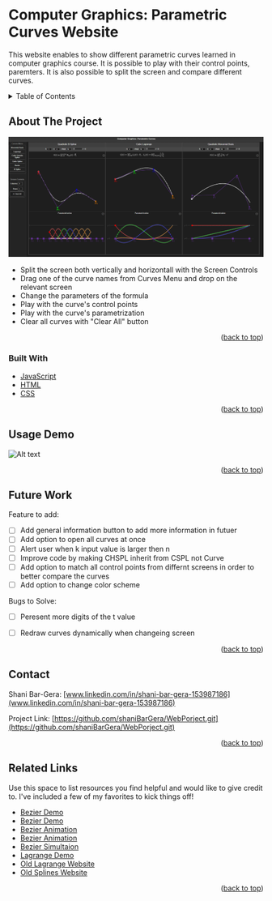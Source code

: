 <div id="top"></div>

# Computer Graphics: Parametric Curves Website

This website enables to show different parametric curves learned in computer graphics course. It is possible to play with their control points, paremters. It is also possible to split the screen and compare different curves.


<!-- TABLE OF CONTENTS -->
<details>
  <summary>Table of Contents</summary>
  <ol>
    <li>
      <a href="#about-the-project">About The Project</a>
      <ul>
        <li><a href="#built-with">Built With</a></li>
      </ul>
    </li>
    <li><a href="#usage">Usage Demo</a></li>
    <li><a href="#future">Future Work</a></li>
    <li><a href="#contact">Contact</a></li>
    <li><a href="#links">Related Links</a></li>
  </ol>
</details>



<!-- ABOUT THE PROJECT -->
## About The Project

![Alt text](./imgs/demo.png?raw=true "Screenshot")

* Split the screen both vertically and horizontall with the Screen Controls
* Drag one of the curve names from Curves Menu and drop on the relevant screen
* Change the parameters of the formula
* Play with the curve's control points
* Play with the curve's parametrization
* Clear all curves with "Clear All" button



<p align="right">(<a href="#top">back to top</a>)</p>



### Built With

* [JavaScript](https://www.javascript.com/)
* [HTML](https://www.investopedia.com/terms/h/html.asp)
* [CSS](https://developer.mozilla.org/en-US/docs/Web/CSS)

<p align="right">(<a href="#top">back to top</a>)</p>

<!-- USAGE EXAMPLES -->
## Usage Demo

![Alt text](./imgs/demo.gif?raw=true "Demo")

<p align="right">(<a href="#top">back to top</a>)</p>



<!-- Futer Work -->
## Future Work

Feature to add:
- [ ] Add general information button to add more information in futuer
- [ ] Add option to open all curves at once
- [ ] Alert user when k input value is larger then n
- [ ] Improve code by making CHSPL inherit from CSPL not Curve 
- [ ] Add option to match all control points from differnt screens in order to better compare the curves
- [ ] Add option to change color scheme

Bugs to Solve:
- [ ] Peresent more digits of the t value
- [ ] Redraw curves dynamically when changeing screen



<p align="right">(<a href="#top">back to top</a>)</p>




<!-- CONTACT -->
## Contact

Shani Bar-Gera: [www.linkedin.com/in/shani-bar-gera-153987186](www.linkedin.com/in/shani-bar-gera-153987186) 

Project Link: [https://github.com/shaniBarGera/WebPorject.git](https://github.com/shaniBarGera/WebPorject.git)

<p align="right">(<a href="#top">back to top</a>)</p>



<!-- Links -->
## Related Links

Use this space to list resources you find helpful and would like to give credit to. I've included a few of my favorites to kick things off!

* [Bezier Demo](https://github.com/ryanmid/bezier-curves)
* [Bezier Demo](http://math.hws.edu/eck/cs424/notes2013/canvas/bezier.html )
* [Bezier Animation](https://doc.babylonjs.com/divingDeeper/mesh/drawCurves)
* [Bezier Animation](https://www.jasondavies.com/animated-bezier/ )
* [Bezier Simultaion](https://tholman.com/bezier-curve-simulation/ )
* [Lagrange Demo](http://blog.ivank.net/interpolation-with-cubic-splines.html )
* [Old Lagrange Website](https://www.ibiblio.org/e-notes/Splines/lagrange.html)
* [Old Splines Website](http://scaledinnovation.com/analytics/splines/aboutSplines.html )


<p align="right">(<a href="#top">back to top</a>)</p>



<!-- MARKDOWN LINKS & IMAGES -->
<!-- https://www.markdownguide.org/basic-syntax/#reference-style-links -->
[contributors-shield]: https://img.shields.io/github/contributors/othneildrew/Best-README-Template.svg?style=for-the-badge
[contributors-url]: https://github.com/othneildrew/Best-README-Template/graphs/contributors
[forks-shield]: https://img.shields.io/github/forks/othneildrew/Best-README-Template.svg?style=for-the-badge
[forks-url]: https://github.com/othneildrew/Best-README-Template/network/members
[stars-shield]: https://img.shields.io/github/stars/othneildrew/Best-README-Template.svg?style=for-the-badge
[stars-url]: https://github.com/othneildrew/Best-README-Template/stargazers
[issues-shield]: https://img.shields.io/github/issues/othneildrew/Best-README-Template.svg?style=for-the-badge
[issues-url]: https://github.com/othneildrew/Best-README-Template/issues
[license-shield]: https://img.shields.io/github/license/othneildrew/Best-README-Template.svg?style=for-the-badge
[license-url]: https://github.com/othneildrew/Best-README-Template/blob/master/LICENSE.txt
[linkedin-shield]: https://img.shields.io/badge/-LinkedIn-black.svg?style=for-the-badge&logo=linkedin&colorB=555
[linkedin-url]: https://linkedin.com/in/othneildrew
[product-screenshot]: images/screenshot.png
